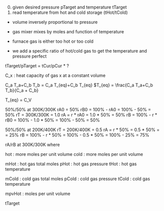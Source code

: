 0. given desired pressure pTarget and temperature tTarget
1. read temperature from hot and cold storage (tHot/tCold)

- volume inversely proportional to pressure
- gas mixer mixes by moles and function of temperature

- furnace gas is either too hot or too cold
- we add a specific ratio of hot/cold gas to get the
  temperature and pressure perfect

tTarget/pTarget = tCur/pCur * ?

C_x : heat capacity of gas x at a constant volume

C_a T_a+C_b T_b = C_a T_{eq}+C_b T_{eq}
$T_{eq} = \frac{C_a T_a+C_b T_b}{C_a + C_b}

T_{eq} = C_V

50%/50% at 300K/300K
rA0 = 50%
rB0 = 100% - rA0 = 100% - 50% = 50%
rT = 300K/300K = 1.0
rA =        r * rA0 =        1.0 * 50%              = 50%
rB = 100% - r * rB0 = 100% - 1.0 * 50% = 100% - 50% = 50%

50%/50% at 200K/400K
rT = 200K/400K = 0.5
rA =        r * 50% =        0.5 * 50% =            = 25%
rB = 100% - r * 50% = 100% - 0.5 * 50% = 100% - 25% = 75%

rA/rB at 300K/300K where 

hot  : more moles per unit volume
cold : more moles per unit volume

mHot  : hot gas total moles
pHot  : hot gas pressure
tHot  : hot gas temperature

mCold : cold gas total moles
pCold : cold gas pressure
tCold : cold gas temperature

mpvHot : moles per unit volume

tTarget 
